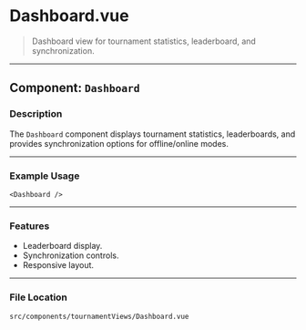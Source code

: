 # Dashboard.vue

> Dashboard view for tournament statistics, leaderboard, and synchronization.

---

## Component: `Dashboard`

### Description

The `Dashboard` component displays tournament statistics, leaderboards, and provides synchronization options for offline/online modes.

---

### Example Usage

```vue
<Dashboard />
```

---

### Features

- Leaderboard display.
- Synchronization controls.
- Responsive layout.

---

### File Location

`src/components/tournamentViews/Dashboard.vue`